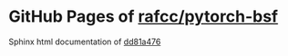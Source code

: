 GitHub Pages of [rafcc/pytorch-bsf](https://github.com/rafcc/pytorch-bsf.git)
===
Sphinx html documentation of [dd81a476](https://github.com/rafcc/pytorch-bsf/tree/dd81a4760c01ace58056e78597f43fe8a830a50d)

